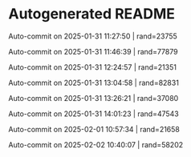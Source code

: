 # Autogenerated README

Auto-commit on 2025-01-31 11:27:50 | rand=23755

Auto-commit on 2025-01-31 11:46:39 | rand=77879

Auto-commit on 2025-01-31 12:24:57 | rand=21351

Auto-commit on 2025-01-31 13:04:58 | rand=82831

Auto-commit on 2025-01-31 13:26:21 | rand=37080

Auto-commit on 2025-01-31 14:01:23 | rand=47543

Auto-commit on 2025-02-01 10:57:34 | rand=21658

Auto-commit on 2025-02-02 10:40:07 | rand=58202
